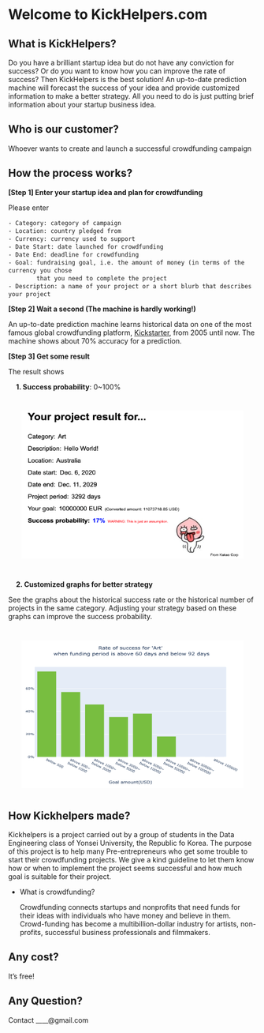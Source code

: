 Welcome to KickHelpers.com
================

## What is KickHelpers?

Do you have a brilliant startup idea but do not have any conviction for
success? Or do you want to know how you can improve the rate of success?
Then KickHelpers is the best solution\! An up-to-date prediction machine
will forecast the success of your idea and provide customized
information to make a better strategy. All you need to do is just
putting brief information about your startup business idea.

## Who is our customer?

Whoever wants to create and launch a successful crowdfunding campaign

## How the process works?

**\[Step 1\] Enter your startup idea and plan for crowdfunding**

Please enter

    - Category: category of campaign
    - Location: country pledged from
    - Currency: currency used to support
    - Date Start: date launched for crowdfunding
    - Date End: deadline for crowdfunding
    - Goal: fundraising goal, i.e. the amount of money (in terms of the currency you chose
            that you need to complete the project
    - Description: a name of your project or a short blurb that describes your project


**\[Step 2\] Wait a second (The machine is hardly working\!)**

An up-to-date prediction machine learns historical data on one of the
most famous global crowdfunding platform,
[Kickstarter](https://www.kickstarter.com), from 2005 until now. The
machine shows about 70% accuracy for a prediction.


**\[Step 3\] Get some result**

The result shows

   &nbsp;&nbsp;&nbsp;&nbsp;**1.  Success probability**: 0\~100%

   <p align="center" style="margin: 40px 0;">
   <img src="/image/result_sample.PNG" width="450px" height="300px"></img><br/>
   </p>
   
  &nbsp;&nbsp;&nbsp;&nbsp;**2.  Customized graphs for better strategy**

   See the graphs about the historical success rate or the historical
    number of projects in the same category. Adjusting your strategy based
    on these graphs can improve the success probability.

   <p align="center" style="margin: 40px 0;">
   <img src="/image/graph_sample.PNG" width="450px" height="300px"></img><br/>
   </p>

## How Kickhelpers made?

Kickhelpers is a project carried out by a group of students in the Data
Engineering class of Yonsei University, the Republic fo Korea. The
purpose of this project is to help many Pre-entrepreneurs who get some
trouble to start their crowdfunding projects. We give a kind guideline
to let them know how or when to implement the project seems successful
and how much goal is suitable for their project.

  - What is crowdfunding? 
    
    Crowdfunding connects startups and nonprofits
    that need funds for their ideas with individuals who have money and
    believe in them. Crowd-funding has become a multibillion-dollar
    industry for artists, non-profits, successful business professionals
    and filmmakers.

## Any cost?

It’s free\!

## Any Question?

Contact \_\_\_\_@gmail.com
